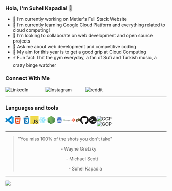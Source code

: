 ### Hola, I'm Suhel Kapadia! 👋

- 🔭 I’m currently working on Metier's Full Stack Website
- 🌱 I’m currently learning Google Cloud Platform and everything related to cloud computing!
- 👯 I’m looking to collaborate on web development and open source projects
- 💬 Ask me about web development and competitive coding
- 🎯 My aim for this year is to get a good grip at Cloud Computing
- ⚡ Fun fact: I hit the gym everyday, a fan of Sufi and Turkish music, a crazy binge watcher

### Connect With Me

[<img align="left" alt="LinkedIn" width="125px" src="https://img.shields.io/badge/LinkedIn-0077B5?style=for-the-badge&logo=linkedin&logoColor=white" />][linkedin]
[<img align="left" alt="Instagram" width="125px" src="https://img.shields.io/badge/Instagram-E4405F?style=for-the-badge&logo=instagram&logoColor=white" />](https://www.instagram.com/suhel_kap/)
[<img align="left" alt="reddit" width="105px" src="https://img.shields.io/badge/Reddit-FF4500?style=for-the-badge&logo=reddit&logoColor=white" />](https://www.reddit.com/user/s_u_h_e_l_)

<br>
<hr>

### Languages and tools

[<img align="left" alt="Visual Studio Code" width="26px" src="https://raw.githubusercontent.com/github/explore/80688e429a7d4ef2fca1e82350fe8e3517d3494d/topics/visual-studio-code/visual-studio-code.png" />][linkedin]
[<img align="left" alt="HTML5" width="26px" src="https://raw.githubusercontent.com/github/explore/80688e429a7d4ef2fca1e82350fe8e3517d3494d/topics/html/html.png" />][linkedin]
[<img align="left" alt="CSS3" width="26px" src="https://raw.githubusercontent.com/github/explore/80688e429a7d4ef2fca1e82350fe8e3517d3494d/topics/css/css.png" />][linkedin]
[<img align="left" alt="JavaScript" width="26px" src="https://raw.githubusercontent.com/github/explore/80688e429a7d4ef2fca1e82350fe8e3517d3494d/topics/javascript/javascript.png" />][linkedin]
[<img align="left" alt="React" width="26px" src="https://raw.githubusercontent.com/github/explore/80688e429a7d4ef2fca1e82350fe8e3517d3494d/topics/react/react.png" />][linkedin]
[<img align="left" alt="Node.js" width="26px" src="https://raw.githubusercontent.com/github/explore/80688e429a7d4ef2fca1e82350fe8e3517d3494d/topics/nodejs/nodejs.png" />][linkedin]
[<img align="left" alt="SQL" width="26px" src="https://raw.githubusercontent.com/github/explore/80688e429a7d4ef2fca1e82350fe8e3517d3494d/topics/sql/sql.png" />][linkedin]
[<img align="left" alt="MongoDB" width="26px" src="https://raw.githubusercontent.com/github/explore/80688e429a7d4ef2fca1e82350fe8e3517d3494d/topics/mongodb/mongodb.png" />][linkedin]
[<img align="left" alt="Git" width="26px" src="https://raw.githubusercontent.com/github/explore/80688e429a7d4ef2fca1e82350fe8e3517d3494d/topics/git/git.png" />][linkedin]
[<img align="left" alt="GitHub" width="26px" src="https://raw.githubusercontent.com/github/explore/78df643247d429f6cc873026c0622819ad797942/topics/github/github.png" />][linkedin]
[<img align="left" alt="Terminal" width="26px" src="https://raw.githubusercontent.com/github/explore/80688e429a7d4ef2fca1e82350fe8e3517d3494d/topics/terminal/terminal.png" />][linkedin]
[<img align="left" alt="GCP" width="120px" src="https://img.shields.io/badge/Google_Cloud-4285F4?style=for-the-badge&logo=google-cloud&logoColor=white" />][qwiklabs]
[<img align="left" alt="GCP" width="100px" src="https://img.shields.io/badge/replit-667881?style=for-the-badge&logo=replit&logoColor=white" />][replit]

<br>
<br>
<hr>

> "You miss 100% of the shots you don't take"
>
>&nbsp;&nbsp;&nbsp;&nbsp;&nbsp;&nbsp;&nbsp;&nbsp;&nbsp;&nbsp;&nbsp;&nbsp;&nbsp;&nbsp;&nbsp;&nbsp;&nbsp;&nbsp;&nbsp;&nbsp;&nbsp;&nbsp;&nbsp;&nbsp;&nbsp;&nbsp;&nbsp;&nbsp;&nbsp;&nbsp;&nbsp;&nbsp;&nbsp;&nbsp;- Wayne Gretzky
>
>&nbsp;&nbsp;&nbsp;&nbsp;&nbsp;&nbsp;&nbsp;&nbsp;&nbsp;&nbsp;&nbsp;&nbsp;&nbsp;&nbsp;&nbsp;&nbsp;&nbsp;&nbsp;&nbsp;&nbsp;&nbsp;&nbsp;&nbsp;&nbsp;&nbsp;&nbsp;&nbsp;&nbsp;&nbsp;&nbsp;&nbsp;&nbsp;&nbsp;&nbsp;&nbsp;&nbsp;&nbsp;&nbsp;- Michael Scott
>
>&nbsp;&nbsp;&nbsp;&nbsp;&nbsp;&nbsp;&nbsp;&nbsp;&nbsp;&nbsp;&nbsp;&nbsp;&nbsp;&nbsp;&nbsp;&nbsp;&nbsp;&nbsp;&nbsp;&nbsp;&nbsp;&nbsp;&nbsp;&nbsp;&nbsp;&nbsp;&nbsp;&nbsp;&nbsp;&nbsp;&nbsp;&nbsp;&nbsp;&nbsp;&nbsp;&nbsp;&nbsp;&nbsp;&nbsp;&nbsp;- Suhel Kapadia

<hr>
<img src="https://github-readme-stats.vercel.app/api?username=Suhel-Kap&&show_icons=true&title_color=ffffff&icon_color=FF4C29&text_color=EEEEEE&bg_color=082032">

[linkedin]: https://www.linkedin.com/in/suhel-kapadia/
[replit]:https://replit.com/@SuhelKap
[qwiklabs]:https://google.qwiklabs.com/public_profiles/af8496e0-3032-48c2-887a-451a3f4bea5d
